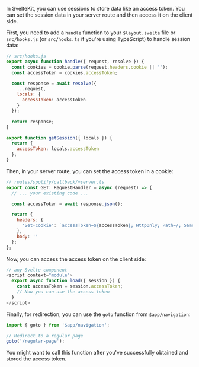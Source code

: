 In SvelteKit, you can use sessions to store data like an access token. You can set the session data in your server route and then access it on the client side.

First, you need to add a `handle` function to your `$layout.svelte` file or `src/hooks.js` (or `src/hooks.ts` if you're using TypeScript) to handle session data:

```javascript
// src/hooks.js
export async function handle({ request, resolve }) {
  const cookies = cookie.parse(request.headers.cookie || '');
  const accessToken = cookies.accessToken;

  const response = await resolve({
    ...request,
    locals: {
      accessToken: accessToken
    }
  });

  return response;
}

export function getSession({ locals }) {
  return {
    accessToken: locals.accessToken
  };
}
```

Then, in your server route, you can set the access token in a cookie:

```javascript
// routes/spotify/callback/+server.ts
export const GET: RequestHandler = async (request) => {
  // ... your existing code ...

  const accessToken = await response.json();

  return {
    headers: {
      'Set-Cookie': `accessToken=${accessToken}; HttpOnly; Path=/; SameSite=Lax`
    },
    body: ''
  };
};
```

Now, you can access the access token on the client side:

```javascript
// any Svelte component
<script context="module">
  export async function load({ session }) {
    const accessToken = session.accessToken;
    // Now you can use the access token
  }
</script>
```

Finally, for redirection, you can use the `goto` function from `$app/navigation`:

```javascript
import { goto } from '$app/navigation';

// Redirect to a regular page
goto('/regular-page');
```

You might want to call this function after you've successfully obtained and stored the access token.